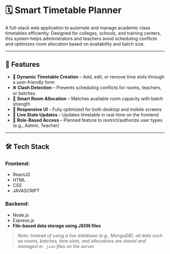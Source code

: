 # 🗓️ Smart Timetable Planner

A full-stack web application to automate and manage academic class timetables efficiently. Designed for colleges, schools, and training centers, this system helps administrators and teachers avoid scheduling conflicts and optimizes room allocation based on availability and batch size.

---

## 🚀 Features

- 📆 **Dynamic Timetable Creation** – Add, edit, or remove time slots through a user-friendly form
- ❌ **Clash Detection** – Prevents scheduling conflicts for rooms, teachers, or batches
- 🧠 **Smart Room Allocation** – Matches available room capacity with batch strength
- 📲 **Responsive UI** – Fully optimized for both desktop and mobile screens
- 🔄 **Live State Updates** – Updates timetable in real-time on the frontend
- 🔐 **Role-Based Access** – Planned feature to restrict/authorize user types (e.g., Admin, Teacher)

---

## 🛠️ Tech Stack

### Frontend:
- ReactJS
- HTML
- CSS
- JAVASCRIPT

### Backend:
- Node.js
- Express.js
- **File-based data storage using JSON files**

> _Note: Instead of using a live database (e.g., MongoDB), all data such as rooms, batches, time slots, and allocations are stored and managed in `.json` files on the server._
